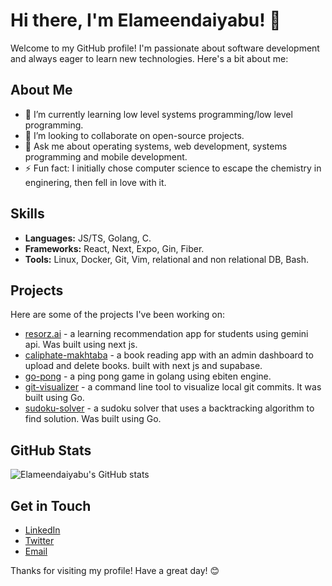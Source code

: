 # Hi there, I'm Elameendaiyabu! 👋

Welcome to my GitHub profile! I'm passionate about software development and always eager to learn new technologies. Here's a bit about me:

## About Me

- 🌱 I’m currently learning low level systems programming/low level programming.
- 👯 I’m looking to collaborate on open-source projects.
- 💬 Ask me about operating systems, web development, systems programming and mobile development.
- ⚡ Fun fact: I initially chose computer science to escape the chemistry in enginering, then fell in love with it.

## Skills

- **Languages:** JS/TS, Golang, C.
- **Frameworks:** React, Next, Expo, Gin, Fiber.
- **Tools:** Linux, Docker, Git, Vim, relational and non relational DB, Bash.

## Projects

Here are some of the projects I've been working on:

- [resorz.ai](https://resorzai.vercel.app/) - a learning recommendation app for students using gemini api. Was built using next js.
- [caliphate-makhtaba](https://caliphate-makhtaba.vercel.app/) - a book reading app with an admin dashboard to upload and delete books. built with next js and supabase.
- [go-pong](https://github.com/elameendaiyabu/go-pong) - a ping pong game in golang using ebiten engine.
- [git-visualizer](https://github.com/elameendaiyabu/go-git-visualizer) - a command line tool to visualize local git commits. It was built using Go.
- [sudoku-solver](https://github.com/elameendaiyabu/go-sudoku-solver) - a sudoku solver that uses a backtracking algorithm to find solution. Was built using Go.

## GitHub Stats

![Elameendaiyabu's GitHub stats](https://github-readme-stats.vercel.app/api?username=elameendaiyabu&show_icons=true&theme=radical)

## Get in Touch

- [LinkedIn](https://www.linkedin.com/in/el-ameen-daiyabu/)
- [Twitter](https://x.com/elameendk)
- [Email](elameendaiyabu@proton.me)

Thanks for visiting my profile! Have a great day! 😊
